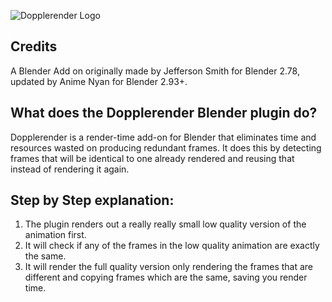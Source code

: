 ![Dopplerender Logo](http://creativityhacker.ca/wp-content/uploads/2017/09/Dopplerender2-Logo.png)

## Credits
A Blender Add on originally made by Jefferson Smith for Blender 2.78, updated by Anime Nyan for Blender 2.93+.

## What does the Dopplerender Blender plugin do?
Dopplerender is a render-time add-on for Blender that eliminates time and resources wasted on producing redundant frames. 
It does this by detecting frames that will be identical to one already rendered and reusing that instead of rendering it again.

## Step by Step explanation:
1. The plugin renders out a really really small low quality version of the animation first. 
2. It will check if any of the frames in the low quality animation are exactly the same. 
3. It will render the full quality version only rendering the frames that are different and copying frames which are the same, saving you render time.